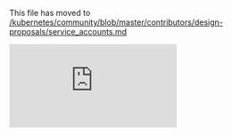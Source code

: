 This file has moved to [/kubernetes/community/blob/master/contributors/design-proposals/service_accounts.md](https://github.com/kubernetes/community/blob/master/contributors/design-proposals/service_accounts.md)


<!-- BEGIN MUNGE: GENERATED_ANALYTICS -->
[![Analytics](https://kubernetes-site.appspot.com/UA-36037335-10/GitHub/docs/design/service_accounts.md?pixel)]()
<!-- END MUNGE: GENERATED_ANALYTICS -->
